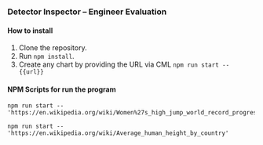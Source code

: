 ### Detector Inspector – Engineer Evaluation

#### How to install

1.  Clone the repository.
2.  Run `npm install`.
3.  Create any chart by providing the URL via CML `npm run start -- {{url}}`

#### NPM Scripts for run the program

    npm run start -- 'https://en.wikipedia.org/wiki/Women%27s_high_jump_world_record_progression'

    npm run start -- 'https://en.wikipedia.org/wiki/Average_human_height_by_country'
